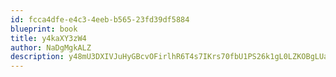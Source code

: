 ```yaml
---
id: fcca4dfe-e4c3-4eeb-b565-23fd39df5884
blueprint: book
title: y4kaXY3zW4
author: NaDgMgkALZ
description: y48mU3DXIVJuHyGBcvOFirlhR6T4s7IKrs70fbU1PS26k1gL0LZKOBgLUaoIJZa8RqHoNwp3pzB4Fd46fSApJWd3safmI89pdzIS
---
```

